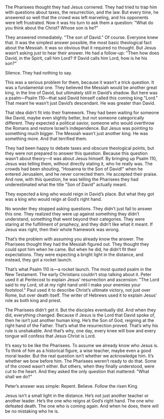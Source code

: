 The Pharisees thought they had Jesus cornered. They had tried to trap him with questions about taxes, the resurrection, and the law. But every time, he answered so well that the crowd was left marveling, and his opponents were left frustrated. Now it was his turn to ask them a question: "What do you think about the Christ? Whose son is he?"

They answered immediately. "The son of David." Of course. Everyone knew that. It was the simplest answer possible, the most basic theological fact about the Messiah. It was so obvious that it required no thought. But Jesus wasn’t asking just to hear their answer. He had a follow-up: "Then how does David, in the Spirit, call him Lord? If David calls him Lord, how is he his son?"

Silence. They had nothing to say.

This was a serious problem for them, because it wasn’t a trick question. It was a fundamental one. They believed the Messiah would be another great king, in the line of David, but ultimately still in David’s shadow. But here was a psalm—Psalm 110—that said David himself called this coming king "Lord." That meant he wasn’t just David’s descendant. He was greater than David.

That idea didn’t fit into their framework. They had been waiting for someone like David, maybe even slightly better, but not someone categorically different. They expected a political savior, someone who would overthrow the Romans and restore Israel’s independence. But Jesus was pointing to something much bigger. The Messiah wasn’t just another king. He was something more. And that terrified them.

They had been happy to debate taxes and obscure theological points, but they were not prepared to answer this question. Because this question wasn’t about theory—it was about Jesus himself. By bringing up Psalm 110, Jesus was telling them, without directly stating it, who he really was. The crowds had been shouting, "Hosanna to the Son of David!" when he entered Jerusalem, and he never corrected them. He accepted their praise. And now, with this question, he was telling the Pharisees they had underestimated what the title "Son of David" actually meant.

They expected a king who would reign in David’s place. But what they got was a king who would reign at God’s right hand.

No wonder they stopped asking questions. They didn’t just fail to answer this one. They realized they were up against something they didn’t understand, something that went beyond their categories. They were staring at the fulfillment of prophecy, and they didn’t like what it meant. If Jesus was right, then their whole framework was wrong.

That’s the problem with assuming you already know the answer. The Pharisees thought they had the Messiah figured out. They thought they could spot him when he came. But when he did, he didn’t fit their expectations. They were expecting a bright light in the distance, and instead, they got a rocket launch.

That’s what Psalm 110 is—a rocket launch. The most quoted psalm in the New Testament. The early Christians couldn’t stop talking about it. Peter used it at Pentecost to explain Jesus’ resurrection and ascension: "The Lord said to my Lord, sit at my right hand until I make your enemies your footstool." Paul used it to describe Christ’s ultimate victory, not just over Rome, but over death itself. The writer of Hebrews used it to explain Jesus’ role as both king and priest.

The Pharisees didn’t get it. But the disciples eventually did. And when they did, everything changed. Because if Jesus is the Lord that David spoke of, then he isn’t just another human king. He’s the Son of God, reigning at the right hand of the Father. That’s what the resurrection proved. That’s why his rule is unshakable. And that’s why, one day, every knee will bow and every tongue will confess that Jesus Christ is Lord.

It’s easy to be like the Pharisees. To assume we already know who Jesus is. To think of him as a historical figure, a wise teacher, maybe even a good moral leader. But the real question isn’t whether we acknowledge him. It’s whether we bow before him. The Pharisees weren’t ready to do that. Some of the crowd wasn’t either. But others, when they finally understood, were cut to the heart. And they asked the only question that mattered: "What shall we do?"

Peter’s answer was simple: Repent. Believe. Follow the risen King.

Jesus isn’t a small light in the distance. He’s not just another teacher or another leader. He’s the one who reigns at God’s right hand. The one who defeated death. The one who is coming again. And when he does, there will be no mistaking who he is.

